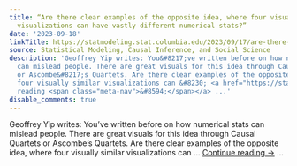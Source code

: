 ```yaml
---
title: “Are there clear examples of the opposite idea, where four visually similar
  visualizations can have vastly different numerical stats?”
date: '2023-09-18'
linkTitle: https://statmodeling.stat.columbia.edu/2023/09/17/are-there-clear-examples-of-the-opposite-idea-where-four-visually-similar-visualizations-can-have-vastly-different-numerical-stats/
source: Statistical Modeling, Causal Inference, and Social Science
description: 'Geoffrey Yip writes: You&#8217;ve written before on how numerical stats
  can mislead people. There are great visuals for this idea through Causal Quartets
  or Ascombe&#8217;s Quartets. Are there clear examples of the opposite idea, where
  four visually similar visualizations can &#8230; <a href="https://statmodeling.stat.columbia.edu/2023/09/17/are-there-clear-examples-of-the-opposite-idea-where-four-visually-similar-visualizations-can-have-vastly-different-numerical-stats/">Continue
  reading <span class="meta-nav">&#8594;</span></a> ...'
disable_comments: true
---
```

Geoffrey Yip writes: You&#8217;ve written before on how numerical stats can mislead people. There are great visuals for this idea through Causal Quartets or Ascombe&#8217;s Quartets. Are there clear examples of the opposite idea, where four visually similar visualizations can &#8230; <a href="https://statmodeling.stat.columbia.edu/2023/09/17/are-there-clear-examples-of-the-opposite-idea-where-four-visually-similar-visualizations-can-have-vastly-different-numerical-stats/">Continue reading <span class="meta-nav">&#8594;</span></a> ...